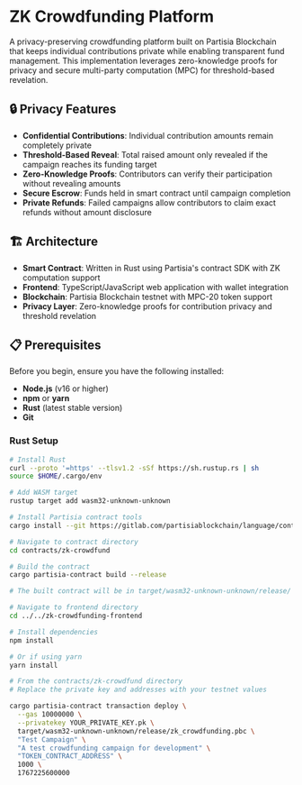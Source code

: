 # ZK Crowdfunding Platform

A privacy-preserving crowdfunding platform built on Partisia Blockchain that keeps individual contributions private while enabling transparent fund management. This implementation leverages zero-knowledge proofs for privacy and secure multi-party computation (MPC) for threshold-based revelation.

## 🔒 Privacy Features

- **Confidential Contributions**: Individual contribution amounts remain completely private
- **Threshold-Based Reveal**: Total raised amount only revealed if the campaign reaches its funding target
- **Zero-Knowledge Proofs**: Contributors can verify their participation without revealing amounts
- **Secure Escrow**: Funds held in smart contract until campaign completion
- **Private Refunds**: Failed campaigns allow contributors to claim exact refunds without amount disclosure

## 🏗️ Architecture

- **Smart Contract**: Written in Rust using Partisia's contract SDK with ZK computation support
- **Frontend**: TypeScript/JavaScript web application with wallet integration
- **Blockchain**: Partisia Blockchain testnet with MPC-20 token support
- **Privacy Layer**: Zero-knowledge proofs for contribution privacy and threshold revelation

## 📋 Prerequisites

Before you begin, ensure you have the following installed:

- **Node.js** (v16 or higher)
- **npm** or **yarn**
- **Rust** (latest stable version)
- **Git**

### Rust Setup

```bash
# Install Rust
curl --proto '=https' --tlsv1.2 -sSf https://sh.rustup.rs | sh
source $HOME/.cargo/env

# Add WASM target
rustup target add wasm32-unknown-unknown

# Install Partisia contract tools
cargo install --git https://gitlab.com/partisiablockchain/language/contract-sdk.git cargo-partisia-contract

# Navigate to contract directory
cd contracts/zk-crowdfund

# Build the contract
cargo partisia-contract build --release

# The built contract will be in target/wasm32-unknown-unknown/release/

# Navigate to frontend directory
cd ../../zk-crowdfunding-frontend

# Install dependencies
npm install

# Or if using yarn
yarn install

# From the contracts/zk-crowdfund directory
# Replace the private key and addresses with your testnet values

cargo partisia-contract transaction deploy \
  --gas 10000000 \
  --privatekey YOUR_PRIVATE_KEY.pk \
  target/wasm32-unknown-unknown/release/zk_crowdfunding.pbc \
  "Test Campaign" \
  "A test crowdfunding campaign for development" \
  "TOKEN_CONTRACT_ADDRESS" \
  1000 \
  1767225600000